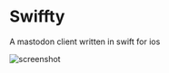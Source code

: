 # Swiffty
A mastodon client written in swift for ios

![screenshot](http://i.imgur.com/H3zQR0s.png)
